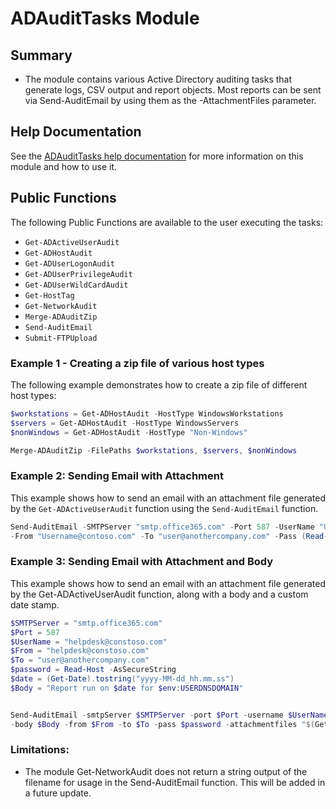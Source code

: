 # ADAuditTasks Module

## Summary

- The module contains various Active Directory auditing tasks that generate logs, CSV output and report objects. 
Most reports can be sent via Send-AuditEmail by using them as the -AttachmentFiles parameter. 

## Help Documentation

See the [ADAuditTasks help documentation](https://criticalsolutionsnetwork.github.io/ADAuditTasks/) for more information on this module and how to use it.

## Public Functions
 The following Public Functions are available to the user executing the tasks: 
- `Get-ADActiveUserAudit`
- `Get-ADHostAudit`
- `Get-ADUserLogonAudit`
- `Get-ADUserPrivilegeAudit`
- `Get-ADUserWildCardAudit`
- `Get-HostTag`
- `Get-NetworkAudit`
- `Merge-ADAuditZip`
- `Send-AuditEmail`
- `Submit-FTPUpload`
### Example 1 - Creating a zip file of various host types

The following example demonstrates how to create a zip file of different host types:

```powershell
$workstations = Get-ADHostAudit -HostType WindowsWorkstations
$servers = Get-ADHostAudit -HostType WindowsServers
$nonWindows = Get-ADHostAudit -HostType "Non-Windows"

Merge-ADAuditZip -FilePaths $workstations, $servers, $nonWindows
```
### Example 2: Sending Email with **Attachment**

This example shows how to send an email with an attachment file generated by the `Get-ADActiveUserAudit` function using the `Send-AuditEmail` function.

```powershell
Send-AuditEmail -SMTPServer "smtp.office365.com" -Port 587 -UserName "Username@contoso.com" `
-From "Username@contoso.com" -To "user@anothercompany.com" -Pass (Read-Host -AsSecureString) -AttachmentFiles "$(Get-ADActiveUserAudit -Report)" -SSL
```
### Example 3: Sending Email with Attachment and Body
This example shows how to send an email with an attachment file generated by the Get-ADActiveUserAudit function, along with a body and a custom date stamp.

```powershell
$SMTPServer = "smtp.office365.com"
$Port = 587
$UserName = "helpdesk@constoso.com"
$From = "helpdesk@constoso.com"
$To = "user@anothercompany.com"
$password = Read-Host -AsSecureString
$date = (Get-Date).tostring("yyyy-MM-dd_hh.mm.ss")
$Body = "Report run on $date for $env:USERDNSDOMAIN"


Send-AuditEmail -smtpServer $SMTPServer -port $Port -username $UserName `
-body $Body -from $From -to $To -pass $password -attachmentfiles "$(Get-ADActiveUserAudit -Report)" -ssl
```

### Limitations:

- The module Get-NetworkAudit does not return a string output of the filename for usage in the Send-AuditEmail function. 
This will be added in a future update. 